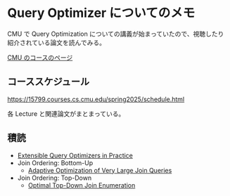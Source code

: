 # Query Optimizer についてのメモ

CMU で Query Optimization についての講義が始まっていたので、視聴したり紹介されている論文を読んでみる。

[CMU のコースのページ](https://15799.courses.cs.cmu.edu/spring2025/)

## コーススケジュール

https://15799.courses.cs.cmu.edu/spring2025/schedule.html

各 Lecture と関連論文がまとまっている。

## 積読

- [Extensible Query Optimizers in Practice](https://www.microsoft.com/en-us/research/publication/extensible-query-optimizers-in-practice/)
- Join Ordering: Bottom-Up
  - [Adaptive Optimization of Very Large Join Queries](https://dl.acm.org/doi/10.1145/3183713.3183733)
- Join Ordering: Top-Down
  - [Optimal Top-Down Join Enumeration](https://15799.courses.cs.cmu.edu/spring2025/papers/08-joins2/dehaan-sigmod2007.pdf)

